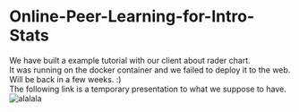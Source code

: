 # Online-Peer-Learning-for-Intro-Stats
We have built a example tutorial with our client about rader chart. 
<br>
It was running on the docker container and we failed to deploy it to the web.
<br>
Will be back in a few weeks. :) 
<br>
The following link is a temporary presentation to what we suppose to have.
<br>
![alalala](https://user-images.githubusercontent.com/46547724/137661633-6477c35c-8c8d-46fa-91fe-e24078aa0e5b.gif)
